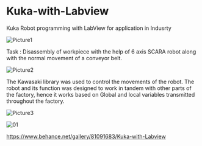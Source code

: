 # Kuka-with-Labview
Kuka Robot programming with LabView for application in Indusrty

![Picture1](https://user-images.githubusercontent.com/38221793/58799222-08ac9f80-8605-11e9-8a84-c5bc05839600.png)

Task : Disassembly of workpiece with the help of 6 axis SCARA robot along with the normal movement of a conveyor belt.

![Picture2](https://user-images.githubusercontent.com/38221793/58799223-08ac9f80-8605-11e9-9a99-5ef6b5c1aa45.png)

The Kawasaki library was used to control the movements of the robot. 
The robot and its function was designed to work in tandem with other parts of the factory, hence it works based on Global and local variables transmitted throughout the factory.

![Picture3](https://user-images.githubusercontent.com/38221793/58799225-09453600-8605-11e9-8d39-6a58bfa49523.jpg)

![01](https://user-images.githubusercontent.com/38221793/58799226-09453600-8605-11e9-8ac7-5f3fadb6d3df.JPG)

https://www.behance.net/gallery/81091683/Kuka-with-Labview
